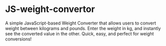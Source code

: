 # JS-weight-convertor

A simple JavaScript-based Weight Converter that allows users to convert weight between kilograms and pounds. Enter the weight in kg, and instantly see the converted value in the other. Quick, easy, and perfect for weight conversions!
